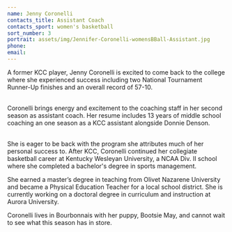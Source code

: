 ```yaml
---
name: Jenny Coronelli
contacts_title: Assistant Coach
contacts_sport: women's basketball
sort_number: 3
portrait: assets/img/Jennifer-Coronelli-womensBBall-Assistant.jpg
phone:
email:
---
```

A former KCC player, Jenny Coronelli is excited to come back to the college where she experienced success including two National Tournament Runner-Up finishes and an overall record of 57-10.&nbsp;

<br>Coronelli brings energy and excitement to the coaching staff in her second season as assistant coach. Her resume includes 13 years of middle school coaching an one season as a KCC assistant alongside Donnie Denson.

<br>She is eager to be back with the program she attributes much of her personal success to. After KCC, Coronelli continued her collegiate basketball career at Kentucky Wesleyan University, a NCAA Div. II school where she completed a bachelor's degree in sports management.

She earned a master’s degree in teaching from Olivet Nazarene University and became a Physical Education Teacher for a local school district. She is currently working on a doctoral degree in curriculum and instruction at Aurora University.

Coronelli lives in Bourbonnais with her puppy, Bootsie May, and cannot wait to see what this season has in store.
